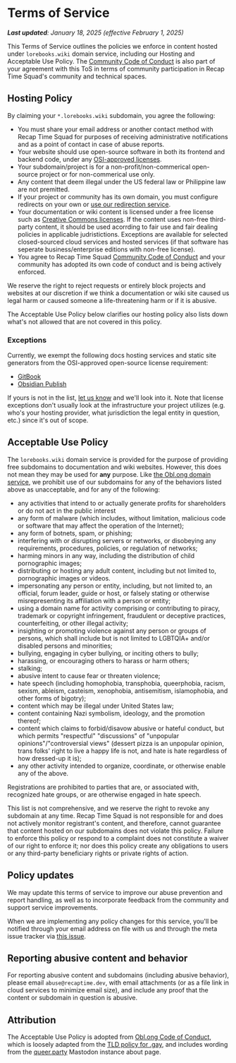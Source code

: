 # Terms of Service

_**Last updated**: January 18, 2025 (effective February 1, 2025)_

This Terms of Service outlines the policies we enforce in content hosted under
`lorebooks.wiki` domain service, including our Hosting and Acceptable Use Policy. The
[Community Code of Conduct] is also part of your agreement with this ToS in terms of
community participation in Recap Time Squad's community and technical spaces.

## Hosting Policy

By claiming your `*.lorebooks.wiki` subdomain, you agree the following:

* You must share your email address or another contact method with Recap Time Squad for purposes of receiving administrative notifications and as a point of contact in case of abuse reports.
* Your website should use open-source software in both its frontend and backend code, under any [OSI-approved licenses][osi-approved].
* Your subdomain/project is for a non-profit/non-commerical open-source project or for non-commerical use only.
* Any content that deem illegal under the US federal law or Philippine law are not premitted.
* If your project or community has its own domain, you must configure redirects on your own or [use our redirection service][proxyparty].
* Your documentation or wiki content is licensed under a free license such as [Creative Commons licenses]. If the content uses non-free third-party content, it should be used acorrding to fair use and fair dealing policies in applicable judristictions. Exceptions are available for selected closed-sourced cloud services and hosted services (if that software has seperate business/enterprise editions with non-free license).
* You agree to Recap Time Squad [Community Code of Conduct] and your community has adopted its own code of conduct and is being actively enforced.

We reserve the right to reject requests or entirely block projects and websites at our discretion if we think a documentation or wiki site caused us legal harm or caused someone a life-threatening harm or if it is abusive.

The Acceptable Use Policy below clarifies our hosting policy also lists down what's not allowed that are not covered in this policy.

### Exceptions

Currently, we exempt the following docs hosting services and static site generators from the OSI-approved open-source license requirement:

* [GitBook](https://gitbook.io)
* [Obsidian Publish](https://obsidian.md/publish)

If yours is not in the list, [let us know](../docs/issue-tracker.md) and we'll look into it.
Note that license exceptions don't usually look at the infrastructure your project utilizes
(e.g. who's your hosting provider, what jurisdiction the legal entity in question, etc.)
since it's out of scope.

## Acceptable Use Policy

The `lorebooks.wiki` domain service is provided for the purpose of providing free
subdomains to documentation and wiki websites.  However, this does not mean they
may be used for **any** purpose.
Like [the Obl.ong domain service][oblong-conduct], we prohibit use of our subdomains
for any of the behaviors listed above as unacceptable, and for any of the following:

* any activities that intend to or actually generate profits for shareholders or
  do not act in the public interest
* any form of malware (which includes, without limitation, malicious code or software
  that may affect the operation of the Internet);
* any form of botnets, spam, or phishing;
* interfering with or disrupting servers or networks, or disobeying any requirements,
  procedures, policies, or regulation of networks;
* harming minors in any way, including the distribution of child pornographic images;
* distributing or hosting any adult content, including but not limited to,
  pornographic images or videos.
* impersonating any person or entity, including, but not limited to, an official,
forum leader, guide or host, or falsely stating or otherwise misrepresenting its
  affiliation with a person or entity;
* using a domain name for activity comprising or contributing to piracy, trademark or
  copyright infringement, fraudulent or deceptive practices, counterfeiting, or other
  illegal activity;
* insighting or promoting violence against any person or groups of persons, which
  shall include but is not limited to LGBTQIA+ and/or disabled persons and minorities;
* bullying, engaging in cyber bullying, or inciting others to bully;
* harassing, or encouraging others to harass or harm others;
* stalking;
* abusive intent to cause fear or threaten violence;
* hate speech (including homophobia, transphobia, queerphobia, racism, sexism, ableism,
  casteism, xenophobia, antisemitism, islamophobia, and other forms of bigotry);
* content which may be illegal under United States law;
* content containing Nazi symbolism, ideology, and the promotion thereof;
* content which claims to forbid/disavow abusive or hateful conduct, but which permits
  "respectful" "discussions" of "unpopular opinions"/"controversial views" (dessert pizza
  is an unpopular opinion, trans folks' right to live a happy life is not, and hate is hate
  regardless of how dressed-up it is);
* any other activity intended to organize, coordinate, or otherwise enable any of the above.

Registrations are prohibited to parties that are, or associated with, recognized
hate groups, or are otherwise engaged in hate speech.

This list is not comprehensive, and we reserve the right to revoke any subdomain at
any time. Recap Time Squad is not responsible for and does not actively monitor registrant's
content, and therefore, cannot guarantee that content hosted on our subdomains does
not violate this policy. Failure to enforce this policy or respond to a complaint
does not constitute a waiver of our right to enforce it; nor does this policy create
any obligations to users or any third-party beneficiary rights or private rights of
action.

## Policy updates

We may update this terms of service to improve our abuse prevention and report handling,
as well as to incorporate feedback from the community and support service improvements.

When we are implementing any policy changes for this service, you'll be notified
through your email address on file with us and through the meta issue tracker
via [this issue](https://github.com/lorebooks-wiki/meta/issues/1).

## Reporting abusive content and behavior

For reporting abusive content and subdomains (including abusive behavior), please
email `abuse@recaptime.dev`, with email attachments (or as a file link in cloud services
to minimize email size), and include any proof that the content or subdomain in question is
abusive.

## Attribution

The Acceptable Use Policy is adopted from [Obl.ong Code of Conduct][oblong-conduct],
which is loosely adapted from the [TLD policy for .gay], and includes wording from the
[queer.party] Mastodon instance about page.

[Creative Commons licenses]: https://creativecommons.org/licenses
[proxyparty]: https://github.com/lorebooks-wiki/proxyparty
[TLD policy for .gay]: https://static1.squarespace.com/static/592f08d237c5815a5b057003/t/5e14d4b759f8eb5218ec5653/1578423480494/TLD+Policies+-+.gay.pdf
[queer.party]: https://queer.party/about
[oblong-conduct]: https://codeberg.org/oblong/conduct/src/commit/main/README.md
[Community Code of Conduct]: https://policies.recaptime.dev/code-of-conduct
[osi-approved]: https://opensource.org/license
